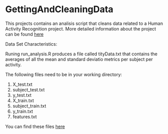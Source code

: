 GettingAndCleaningData
======================
This projects contains an analisis script that cleans data related to a Human Activity Recognition project.  More detailed information about the project can be found [here](http://archive.ics.uci.edu/ml/datasets/Human+Activity+Recognition+Using+Smartphones)

Data Set Characteristics:  

Runing run_analysis.R produces a file called tityData.txt that contains the averages of all the mean and standard deviatio metrics per subject per activity.  



The following files need to be in your working directory:

 1. X_test.txt
 2. subject_test.txt
 3. y_test.txt
 4. X_train.txt
 5. subject_train.txt
 6. y_train.txt
 7. features.txt
 
 You can find these files [here](https://d396qusza40orc.cloudfront.net/getdata%2Fprojectfiles%2FUCI%20HAR%20Dataset.zip)